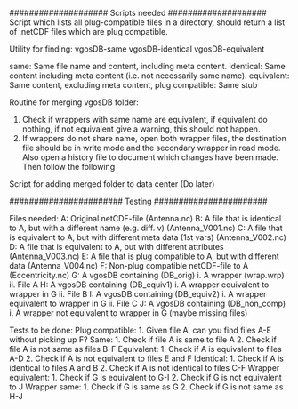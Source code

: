 ####################
    Scripts needed
####################
Script which lists all plug-compatible files in a directory, should return a list
of .netCDF files which are plug compatible. 

Utility for finding: 
    vgosDB-same
    vgosDB-identical
    vgosDB-equivalent

same: Same file name and content, including meta content. 
identical: Same content including meta content (i.e. not necessarily same name). 
equivalent: Same content, excluding meta content, 
plug compatible: Same stub

Routine for merging vgosDB folder: 
1. Check if wrappers with same name are equivalent, if equivalent do nothing, if
   not equivalent give a warning, this should not happen. 
2. If wrappers do not share name, open both wrapper files, the destination file 
   should be in write mode and the secondary wrapper in read mode. Also open a 
   history file to document which changes have been made. Then follow the following 
    


Script for adding merged folder to data center (Do later)



#######################
    Testing
#######################

Files needed:
    A: Original netCDF-file (Antenna.nc)
    B: A file that is identical to A, but with a different name (e.g. diff. v) (Antenna_V001.nc)
    C: A file that is equivalent to A, but with different meta data (1st vars) (Antenna_V002.nc)
    D: A file that is equivalent to A, but with different attributes (Antenna_V003.nc)
    E: A file that is plug compatible to A, but with different data (Antenna_V004.nc)
    F: Non-plug compatible netCDF-file to A (Eccentricity.nc)
    G: A vgosDB containing (DB_orig)
        i. A wrapper (wrap.wrp)
        ii. File A
    H: A vgosDB containing (DB_equiv1)
        i. A wrapper equivalent to wrapper in G
        ii. File B
    I: A vgosDB containing (DB_equiv2)
        i. A wrapper equivalent to wrapper in G
        ii. File C
    J: A vgosDB containing (DB_non_comp)
        i. A wrapper not equivalent to wrapper in G (maybe missing files)

Tests to be done:
    Plug compatible:
        1. Given file A, can you find files A-E without picking up F?
    Same:
        1. Check if file A is same to file A
        2. Check if file A is not same as files B-F
    Equivalent:
        1. Check if A is equivalent to files A-D
        2. Check if A is not equivalent to files E and F
    Identical:
        1. Check if A is identical to files A and B
        2. Check if A is not identical to files C-F
    Wrapper equivalent:
        1. Check if G is equivalent to G-I
        2. Check if G is not equivalent to J
    Wrapper same:
        1. Check if G is same as G
        2. Check if G is not same as H-J